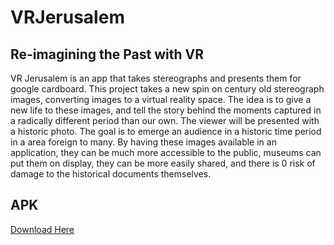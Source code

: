 # VRJerusalem
## Re-imagining the Past with VR

VR Jerusalem is an app that takes stereographs and presents them for google cardboard. This project takes a new spin on century old stereograph images, converting images to a virtual reality space. The idea is to give a new life to these images, and tell the story behind the moments captured in a radically different period than our own. The viewer will be presented with a historic photo. The goal is to emerge an audience in a historic time period in a area foreign to many.
By having these images available in an application, they can be much more accessible to the public, museums can put them on display, they can be more easily shared, and there is 0 risk of damage to the historical documents themselves. 

## APK
[Download Here](https://drive.google.com/file/d/0B5JmDviToZTVc1l2TWJPUDhKWVE/view?usp=sharing)
